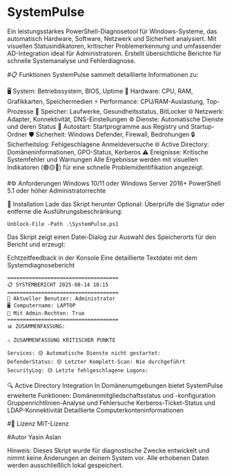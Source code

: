 # SystemPulse
Ein leistungsstarkes PowerShell-Diagnosetool für Windows-Systeme, das automatisch Hardware, Software, Netzwerk und Sicherheit analysiert. Mit visuellen Statusindikatoren, kritischer Problemerkennung und umfassender AD-Integration ideal für Administratoren. Erstellt übersichtliche Berichte für schnelle Systemanalyse und Fehlerdiagnose.

#📋 Funktionen
SystemPulse sammelt detaillierte Informationen zu:

🖥️ System: Betriebssystem, BIOS, Uptime
🔧 Hardware: CPU, RAM, Grafikkarten, Speichermedien
⚡ Performance: CPU/RAM-Auslastung, Top-Prozesse
💽 Speicher: Laufwerke, Gesundheitsstatus, BitLocker
🌐 Netzwerk: Adapter, Konnektivität, DNS-Einstellungen
⚙️ Dienste: Automatische Dienste und deren Status
🚀 Autostart: Startprogramme aus Registry und Startup-Ordner
🛡️ Sicherheit: Windows Defender, Firewall, Bedrohungen
🔒 Sicherheitslog: Fehlgeschlagene Anmeldeversuche
🌐 Active Directory: Domäneninformationen, GPO-Status, Kerberos
⚠️ Ereignisse: Kritische Systemfehler und Warnungen
Alle Ergebnisse werden mit visuellen Indikatoren (🟢🟡🔴) für eine schnelle Problemidentifikation angezeigt.

#⚙️ Anforderungen
Windows 10/11 oder Windows Server 2016+
PowerShell 5.1 oder höher
Administratorrechte

🚀 Installation
Lade das Skript herunter
Optional: Überprüfe die Signatur oder entferne die Ausführungsbeschränkung:
````
Unblock-File -Path .\SystemPulse.ps1
````

Das Skript zeigt einen Datei-Dialog zur Auswahl des Speicherorts für den Bericht und erzeugt:

Echtzeitfeedback in der Konsole
Eine detaillierte Textdatei mit dem Systemdiagnosebericht
````
====================================
📋 SYSTEMBERICHT 2025-08-14 10:15
====================================
🔑 Aktueller Benutzer: Administrator
🖥 Computername: LAPTOP
👤 Mit Admin-Rechten: True
====================================
📊 ZUSAMMENFASSUNG:

⚠️ ZUSAMMENFASSUNG KRITISCHER PUNKTE

Services: 🟡 Automatische Dienste nicht gestartet:
DefenderStatus: 🟡 Letzter Komplett-Scan: Nie durchgeführt
SecurityLog: 🟡 Letzte fehlgeschlagene Logons:
````
🔍 Active Directory Integration
In Domänenumgebungen bietet SystemPulse erweiterte Funktionen:
Domänenmitgliedschaftsstatus und -konfiguration
Gruppenrichtlinien-Analyse und Fehlersuche
Kerberos-Ticket-Status und LDAP-Konnektivität
Detaillierte Computerkonteninformationen

#📜 Lizenz
MIT-Lizenz

#Autor
Yasin Aslan

Hinweis: Dieses Skript wurde für diagnostische Zwecke entwickelt und nimmt keine Änderungen an deinem System vor. Alle erhobenen Daten werden ausschließlich lokal gespeichert.


